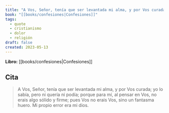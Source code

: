 ```yaml
---
title: "A Vos, Señor, tenía que ser levantada mi alma, y por Vos curada; yo lo sabía, pe..."
book: "[[books/confesiones|Confesiones]]"
tags:
  - quote
  - cristianismo
  - dolor
  - religión
draft: false
created: 2023-05-13
---
```


**Libro:** [[books/confesiones|Confesiones]]

## Cita
> A Vos, Señor, tenía que ser levantada mi alma, y por Vos curada; yo lo sabía, pero ni quería ni podía; porque para mí, al pensar en Vos, no erais algo sólido y firme; pues Vos no erais Vos, sino un fantasma huero. Mi propio error era mi dios.
